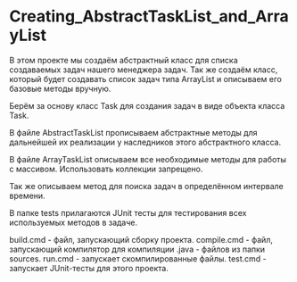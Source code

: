 # Creating_AbstractTaskList_and_ArrayList

В этом проекте мы создаём абстрактный класс для списка создаваемых задач нашего менеджера задач.
Так же создаём класс, который будет создавать список задач типа ArrayList и описываем его базовые методы вручную.

Берём за основу класс Task для создания задач в виде объекта класса Task.

В файле AbstractTaskList прописываем абстрактные методы для дальнейшей их реализации у наследников этого абстрактного класса.

В файле ArrayTaskList описываем все необходимые методы для работы с массивом. Использовать коллекции запрещено.

Так же описываем метод для поиска задач в определённом интервале времени.

В папке tests прилагаются JUnit тесты для тестирования всех используемых методов в задаче.

build.cmd - файл, запускающий сборку проекта. 
compile.cmd - файл, запускающий компилятор для компиляции .java - файлов из папки sources. 
run.cmd - запускает скомпилированные файлы. 
test.cmd - запускает JUnit-тесты для этого проекта.

